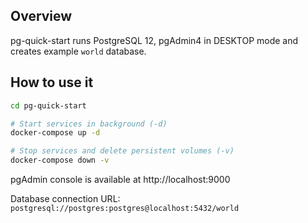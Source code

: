 ## Overview

pg-quick-start runs PostgreSQL 12, pgAdmin4 in DESKTOP mode and creates example `world` database.

## How to use it

```sh
cd pg-quick-start

# Start services in background (-d)
docker-compose up -d

# Stop services and delete persistent volumes (-v)
docker-compose down -v
```

pgAdmin console is available at http://localhost:9000

Database connection URL: `postgresql://postgres:postgres@localhost:5432/world`
